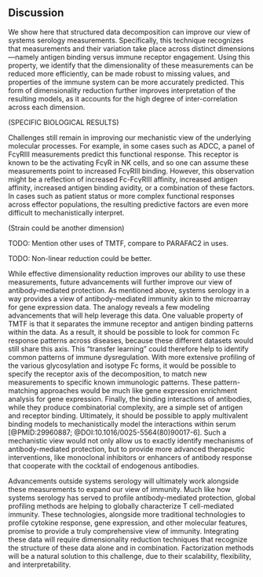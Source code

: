 ## Discussion

We show here that structured data decomposition can improve our view of systems serology measurements. Specifically, this technique recognizes that measurements and their variation take place across distinct dimensions—namely antigen binding versus immune receptor engagement. Using this property, we identify that the dimensionality of these measurements can be reduced more efficiently, can be made robust to missing values, and properties of the immune system can be more accurately predicted. This form of dimensionality reduction further improves interpretation of the resulting models, as it accounts for the high degree of inter-correlation across each dimension.

(SPECIFIC BIOLOGICAL RESULTS)

Challenges still remain in improving our mechanistic view of the underlying molecular processes. For example, in some cases such as ADCC, a panel of FcγRIII measurements predict this functional response. This receptor is known to be the activating FcγR in NK cells, and so one can assume these measurements point to increased FcγRIII binding. However, this observation might be a reflection of increased Fc-FcγRIII affinity, increased antigen affinity, increased antigen binding avidity, or a combination of these factors. In cases such as patient status or more complex functional responses across effector populations, the resulting predictive factors are even more difficult to mechanistically interpret.

(Strain could be another dimension)

TODO: Mention other uses of TMTF, compare to PARAFAC2 in uses.

TODO: Non-linear reduction could be better.

While effective dimensionality reduction improves our ability to use these measurements, future advancements will further improve our view of antibody-mediated protection. As mentioned above, systems serology in a way provides a view of antibody-mediated immunity akin to the microarray for gene expression data. The analogy reveals a few modeling advancements that will help leverage this data. One valuable property of TMTF is that it separates the immune receptor and antigen binding patterns within the data. As a result, it should be possible to look for common Fc response patterns across diseases, because these different datasets would still share this axis. This “transfer learning” could therefore help to identify common patterns of immune dysregulation. With more extensive profiling of the various glycosylation and isotype Fc forms, it would be possible to specify the receptor axis of the decomposition, to match new measurements to specific known immunologic patterns. These pattern-matching approaches would be much like gene expression enrichment analysis for gene expression. Finally, the binding interactions of antibodies, while they produce combinatorial complexity, are a simple set of antigen and receptor binding. Ultimately, it should be possible to apply multivalent binding models to mechanistically model the interactions within serum [@PMID:29960887; @DOI:10.1016/0025-5564(80)90017-6]. Such a mechanistic view would not only allow us to exactly identify mechanisms of antibody-mediated protection, but to provide more advanced therapeutic interventions, like monoclonal inhibitors or enhancers of antibody response that cooperate with the cocktail of endogenous antibodies. 

Advancements outside systems serology will ultimately work alongside these measurements to expand our view of immunity. Much like how systems serology has served to profile antibody-mediated protection, global profiling methods are helping to globally characterize T cell-mediated immunity. These technologies, alongside more traditional technologies to profile cytokine response, gene expression, and other molecular features, promise to provide a truly comprehensive view of immunity. Integrating these data will require dimensionality reduction techniques that recognize the structure of these data alone and in combination. Factorization methods will be a natural solution to this challenge, due to their scalability, flexibility, and interpretability.
